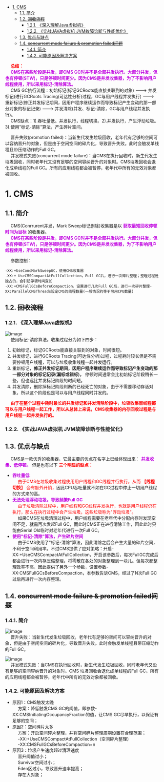 
<!-- TOC -->

- [1. CMS](#1-cms)
    - [1.1. 简介](#11-简介)
    - [1.2. ~~回收流程~~](#12-回收流程)
        - [1.2.1. 《深入理解Java虚拟机》](#121-深入理解java虚拟机)
        - [1.2.2. 《实战JAVA虚拟机  JVM故障诊断与性能优化》](#122-实战java虚拟机--jvm故障诊断与性能优化)
    - [1.3. 优点与缺点](#13-优点与缺点)
    - [1.4. ~~concurrent mode failure & promotion failed问题~~](#14-concurrent-mode-failure--promotion-failed问题)
        - [1.4.1. 简介](#141-简介)
        - [1.4.2. 可能原因及解决方案](#142-可能原因及解决方案)

<!-- /TOC -->

&emsp; **<font color = "red">总结：</font>**  
&emsp; **<font color = "clime">CMS在某些阶段是并发，即CMS GC时并不是全部并发执行。大部分并发，但也有停顿(STW)，只是停顿时间更少。因为CMS是并发收集器，为了不影响用户线程使用，所以采用标记-清除算法。</font>**   
&emsp; CMS GC执行流程：初始标记(标记GCRoots能直接关联到的对象) ---> 并发标记(进行GCRoots Tracing(可达性分析)过程，GC与用户线程并发执行) ---> 重新标记(修正并发标记期间，因用户程序继续运作而导致标记产生变动的那一部分对象的标记记录) ---> 并发清除(并发、标记-清除，GC与用户线程并发执行)。  
&emsp; CMS缺点：1).吞吐量低。并发执行，线程切换。2).并发执行，产生浮动垃圾。3).使用"标记-清除"算法，产生碎片空间。  

&emsp; 晋升失败(promotion failed)：当新生代发生垃圾回收，老年代有足够的空间可以容纳晋升的对象，但是由于空闲空间的碎片化，导致晋升失败。此时会触发单线程且带压缩动作的Full GC。  
&emsp; 并发模式失败(concurrent mode failure)：当CMS在执行回收时，新生代发生垃圾回收，同时老年代又没有足够的空间容纳晋升的对象时。CMS垃圾回收会退化成单线程的Full GC。所有的应用线程都会被暂停，老年代中所有的无效对象都被回收。  


# 1. CMS  
<!--
CMS GC
https://mp.weixin.qq.com/s/WqfzZRlk2NMkNc5a_Yjpdw
好视频推荐：   
https://www.bilibili.com/video/BV1Jy4y127tb?from=search&seid=14273060492345757864
-->
## 1.1. 简介
&emsp; CMS(Conrrurent并发，Mark Sweep标记删除)收集器是以 **<font color = "clime">获取最短回收停顿时间为目标</font>** 的收集器。  
&emsp; **<font color = "clime">CMS在某些阶段是并发，即CMS GC时并不是全部并发执行。大部分并发，但也有停顿(STW)，只是停顿时间更少。因为CMS是并发收集器，为了不影响用户线程使用，所以采用标记-清除算法。</font>**   

&emsp; 参数控制：  

    -XX:+UseConcMarkSweepGC，使用CMS收集器
    -XX:+ UseCMSCompactAtFullCollection，Full GC后，进行一次碎片整理；整理过程是独占的，会引起停顿时间变长
    -XX:+CMSFullGCsBeforeCompaction，设置进行几次Full GC后，进行一次碎片整理-XX:ParallelCMSThreads设定CMS的线程数量(一般情况约等于可用CPU数量)

## 1.2. ~~回收流程~~
<!-- 
https://www.jianshu.com/p/86e358afdf17
https://blog.csdn.net/zqz_zqz/article/details/70568819
https://zhuanlan.zhihu.com/p/139785849
https://www.bilibili.com/read/cv6830986/
https://itdiandi.net/view/1548
-->
### 1.2.1. 《深入理解Java虚拟机》

![image](https://gitee.com/wt1814/pic-host/raw/master/images/java/JVM/JVM-122.png)  
&emsp; 使用标记-清除算法，收集过程分为如下四步：  
1. 初始标记，标记GCRoots能直接关联到的对象，时间很短。  
2. 并发标记，进行GCRoots Tracing(可达性分析)过程，过程耗时较长但是不需要停顿用户线程，可以与垃圾收集线程一起并发运行。  
3. 重新标记，**修正并发标记期间，因用户程序继续运作而导致标记产生变动的那一部分对象的标记记录(漏标或错标)，** 停顿时间通常会比初始标记阶段稍长一些，但也远比并发标记阶段的时间短。  
4. 并发清除，删除掉标记阶段判断的已经死亡的对象，由于不需要移动存活对象，所以这个阶段也是可以与用户线程同时并发的。  

&emsp; **<font color = "red">由于在整个过程中耗时最长的并发标记和并发清除阶段中，垃圾收集器线程都可以与用户线程一起工作，所以从总体上来说，CMS收集器的内存回收过程是与用户线程一起并发执行的。</font>**  

### 1.2.2. 《实战JAVA虚拟机  JVM故障诊断与性能优化》
<!-- 
https://segmentfault.com/a/1190000020625913?utm_source=tag-newest
https://www.jianshu.com/p/86e358afdf17
https://zhuanlan.zhihu.com/p/139785849s
-->

## 1.3. 优点与缺点  
&emsp; CMS是一款优秀的收集器，它最主要的优点在名字上已经体现出来： **<font color = "clime">并发收集、低停顿。</font>** 但是也有以下 **<font color = "red">三个明显的缺点：</font>**  

* **<font color = "clime">吞吐量低</font>**    
&emsp; <font color = "red">由于CMS在垃圾收集过程使用用户线程和GC线程并行执行，从而 **【线程切换】** 会有额外开销，</font>因此CPU吞吐量就不如在GC过程中停止一切用户线程的方式来的高。
* **<font color = "clime">无法处理浮动垃圾，导致频繁Full GC</font>**  
&emsp; <font color = "red">由于垃圾清除过程中，用户线程和GC线程并发执行，也就是用户线程仍在执行，那么在执行过程中会产生垃圾，这些垃圾称为"浮动垃圾"。</font>  
&emsp; 如果CMS在垃圾清理过程中，用户线程需要在老年代中分配内存时发现空间不足，就需再次发起Full GC，而此时CMS正在进行清除工作，因此此时只能由Serial Old临时对老年代进行一次Full GC。  
* **<font color = "clime">使用"标记-清除"算法，产生碎片空间</font>**  
&emsp; 由于CMS使用了"标记-清除"算法，因此清除之后会产生大量的碎片空间，不利于空间利用率。不过CMS提供了应对策略：开启-XX:+UseCMSCompactAtFullCollection，开启该参数后，每次FullGC完成后都会进行一次内存压缩整理，将零散在各处的对象整理到一块儿。但每次都整理效率不高，因此提供了另外一个参数，设置参数-XX:CMSFullGCsBeforeCompaction，本参数告诉CMS，经过了N次Full GC过后再进行一次内存整理。  

## 1.4. ~~concurrent mode failure & promotion failed问题~~
<!-- 
https://www.jianshu.com/p/ca1b0d4107c5
https://www.cnblogs.com/fswhq/p/11767439.html
https://my.oschina.net/hosee/blog/674181

concurrent mode failure影响
老年代的垃圾收集器从CMS退化为Serial Old，所有应用线程被暂停，停顿时间变长。
-->
### 1.4.1. 简介
![image](https://gitee.com/wt1814/pic-host/raw/master/images/java/JVM/JVM-124.png)  
&emsp; 晋升失败：当新生代发生垃圾回收，老年代有足够的空间可以容纳晋升的对象，但是由于空闲空间的碎片化，导致晋升失败。此时会触发单线程且带压缩动作的Full GC。  

![image](https://gitee.com/wt1814/pic-host/raw/master/images/java/JVM/JVM-123.png)  
&emsp; 并发模式失败：当CMS在执行回收时，新生代发生垃圾回收，同时老年代又没有足够的空间容纳晋升的对象时。CMS 垃圾回收会退化成单线程的Full GC。所有的应用线程都会被暂停，老年代中所有的无效对象都被回收。  

### 1.4.2. 可能原因及解决方案
<!-- 
方法一是降低触发CMS的阀值，即参数-XX:CMSInitiatingOccupancyFraction的值，默认值是68，所以这里调低到50，让CMS GC尽早执行，以保证有足够的空间

并发模式失败和晋升失败都会导致长时间的停顿，常见解决思路如下：

    降低触发CMS GC的阈值，即参数-XX:CMSInitiatingOccupancyFraction的值，让CMS GC尽早执行，以保证有足够的空间
    增加CMS线程数，即参数-XX:ConcGCThreads，
    增大老年代空间
    让对象尽量在新生代回收，避免进入老年代
-->

* 原因1：CMS触发太晚  
&emsp; 方案：降低触发CMS GC的阈值，即参数-XX:CMSInitiatingOccupancyFraction的值，让CMS GC尽早执行，以保证有足够的空间；  
* 原因2：空间碎片太多  
&emsp; 方案：开启空间碎片整理，并将空间碎片整理周期设置在合理范围；  
&emsp; -XX:+UseCMSCompactAtFullCollection（空间碎片整理）  
&emsp; -XX:CMSFullGCsBeforeCompaction=n  
* 原因3：垃圾产生速度超过清理速度  
&emsp; 晋升阈值过小；  
&emsp; Survivor空间过小；  
&emsp; Eden区过小，导致晋升速率提高；  
&emsp; 存在大对象；  